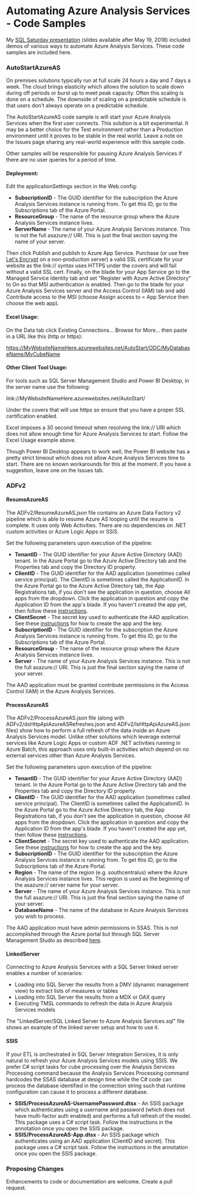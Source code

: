 # Automating Azure Analysis Services - Code Samples
My [SQL Saturday presentation](http://www.sqlsaturday.com/734/Sessions/Details.aspx?sid=77768) (slides available after May 19, 2018) included demos of various ways to automate Azure Analysis Services. These code samples are included here.

### AutoStartAzureAS
On premises solutions typically run at full scale 24 hours a day and 7 days a week. The cloud brings elasticity which allows the solution to scale down during off periods or burst up to meet peak capacity. Often this scaling is done on a schedule. The downside of scaling on a predictable schedule is that users don't always operate on a predictable schedule.

The AutoStartAzureAS code sample is will start your Azure Analysis Services when the first user connects. This solution is a bit experimental. It may be a better choice for the Test environment rather than a Production environment until it proves to be stable in the real world. Leave a note on the Issues page sharing any real-world experience with this sample code.

Other samples will be responsible for pausing Azure Analysis Services if there are no user queries for a period of time.

#### Deployment:

Edit the applicationSettings section in the Web.config:
* **SubscriptionID** - The GUID identifier for the subscription the Azure Analysis Services instance is running from. To get this ID, go to the Subscriptions tab of the Azure Portal.
* **ResourceGroup** - The name of the resource group where the Azure Analysis Services instance lives.
* **ServerName** - The name of your Azure Analysis Services instance. This is not the full asazure:// URI. This is just the final section saying the name of your server.

Then click Publish and publish to Azure App Service. Purchase (or use free [Let's Encrypt](https://github.com/hansenms/LetsEncryptWebApp/) on a non-production server) a valid SSL certificate for your website as the link:// syntax uses HTTPS under the covers and will fail without a valid SSL cert. Finally, on the blade for your App Service go to the Managed Service Identity tab and set "Register with Azure Active Directory" to On so that MSI authentication is enabled. Then go to the blade for your Azure Analysis Services server and the Access Control (IAM) tab and add Contribute access to the MSI (choose Assign access to = App Service then choose the web app).

#### Excel Usage:

On the Data tab click Existing Connections... Browse for More... then paste in a URL like this (http or https):

https://MyWebsiteNameHere.azurewebsites.net/AutoStart/ODC/MyDatabaseName/MyCubeName

#### Other Client Tool Usage:

For tools such as SQL Server Management Studio and Power BI Desktop, in the server name use the following:

link://MyWebsiteNameHere.azurewebsites.net/AutoStart/

Under the covers that will use https so ensure that you have a proper SSL certification enabled.

Excel imposes a 30 second timeout when resolving the link:// URI which does not allow enough time for Azure Analysis Services to start. Follow the Excel Usage example above.

Though Power BI Desktop appears to work well, the Power BI website has a pretty strict timeout which does not allow Azure Analysis Services time to start. There are no known workarounds for this at the moment. If you have a suggestion, leave one on the Issues tab.


### ADFv2

#### ResumeAzureAS

The ADFv2/ResumeAzureAS.json file contains an Azure Data Factory v2 pipeline which is able to resume Azure AS looping until the resume is complete. It uses only Web Activities. There are no dependencies on .NET custom activities or Azure Logic Apps or SSIS.

Set the following parameters upon execution of the pipeline:
* **TenantID** - The GUID identifier for your Azure Active Directory (AAD) tenant. In the Azure Portal go to the Azure Active Directory tab and the Properties tab and copy the Directory ID property.
* **ClientID** - The GUID identifier for the AAD application (sometimes called service principal). The ClientID is sometimes called the ApplicationID. In the Azure Portal go to the Azure Active Directory tab, the App Registrations tab, if you don't see the application in question, choose All apps from the dropdown. Click the application in question and copy the Application ID from the app's blade. If you haven't created the app yet, then follow these [instructions](https://docs.microsoft.com/en-us/azure/azure-resource-manager/resource-group-create-service-principal-portal).
* **ClientSecret** - The secret key used to authenticate the AAD application. See these [instructions](https://docs.microsoft.com/en-us/azure/azure-resource-manager/resource-group-create-service-principal-portal) for how to create the app and the key.
* **SubscriptionID** - The GUID identifier for the subscription the Azure Analysis Services instance is running from. To get this ID, go to the Subscriptions tab of the Azure Portal.
* **ResourceGroup** - The name of the resource group where the Azure Analysis Services instance lives.
* **Server** - The name of your Azure Analysis Services instance. This is not the full asazure:// URI. This is just the final section saying the name of your server.

The AAD application must be granted contribute permissions in the Access Control (IAM) in the Azure Analysis Services.


#### ProcessAzureAS

The ADFv2/ProcessAzureAS.json file (along with ADFv2/dsHttpApiAzureASRefreshes.json and ADFv2/lsHttpApiAzureAS.json files) show how to perform a full refresh of the data inside an Azure Analysis Services model. Unlike other solutions which leverage external services like Azure Logic Apps or custom ADF .NET activities running in Azure Batch, this approach uses only built-in activities which depend on no external services other than Azure Analysis Services.

Set the following parameters upon execution of the pipeline:
* **TenantID** - The GUID identifier for your Azure Active Directory (AAD) tenant. In the Azure Portal go to the Azure Active Directory tab and the Properties tab and copy the Directory ID property.
* **ClientID** - The GUID identifier for the AAD application (sometimes called service principal). The ClientID is sometimes called the ApplicationID. In the Azure Portal go to the Azure Active Directory tab, the App Registrations tab, if you don't see the application in question, choose All apps from the dropdown. Click the application in question and copy the Application ID from the app's blade. If you haven't created the app yet, then follow these [instructions](https://docs.microsoft.com/en-us/azure/azure-resource-manager/resource-group-create-service-principal-portal).
* **ClientSecret** - The secret key used to authenticate the AAD application. See these [instructions](https://docs.microsoft.com/en-us/azure/azure-resource-manager/resource-group-create-service-principal-portal) for how to create the app and the key.
* **SubscriptionID** - The GUID identifier for the subscription the Azure Analysis Services instance is running from. To get this ID, go to the Subscriptions tab of the Azure Portal.
* **Region** - The name of the region (e.g. southcentralus) where the Azure Analysis Services instance lives. This region is used as the beginning of the asazure:// server name for your server.
* **Server** - The name of your Azure Analysis Services instance. This is not the full asazure:// URI. This is just the final section saying the name of your server.
* **DatabaseName** - The name of the database in Azure Analysis Services you wish to process.

The AAD application must have admin permissions in SSAS. This is not accomplished through the Azure portal but through SQL Server Management Studio as described [here](https://azure.microsoft.com/en-us/blog/automation-of-azure-analysis-services-with-service-principals-and-powershell/).


#### LinkedServer

Connecting to Azure Analysis Services with a SQL Server linked server enables a number of scenarios:

* Loading into SQL Server the results from a DMV (dynamic management view) to extract lists of measures or tables
* Loading into SQL Server the results from a MDX or DAX query
* Executing TMSL commands to refresh the data in Azure Analysis Services models

The "LinkedServer/SQL Linked Server to Azure Analysis Services.sql" file shows an example of the linked server setup and how to use it.


#### SSIS

If your ETL is orchestrated in SQL Server Integration Services, it is only natural to refresh your Azure Analysis Services models using SSIS. We prefer C# script tasks for cube processing over the Analysis Services Processing command because the Analysis Services Processing command hardcodes the SSAS database at design time while the C# code can process the database identified in the connection string such that runtime configuration can cause it to process a different database.

* **SSIS/ProcessAzureAS-UsernamePassword.dtsx** - An SSIS package which authenticates using a username and password (which does not have multi-factor auth enabled) and performs a full refresh of the model. This package uses a C# script task. Follow the instructions in the annotation once you open the SSIS package.
* **SSIS/ProcessAzureAS-App.dtsx** - An SSIS package which authenticates using an AAD application (ClientID and secret). This package uses a C# script task. Follow the instructions in the annotation once you open the SSIS package.


### Proposing Changes

Enhancements to code or documentation are welcome. Create a pull request.
